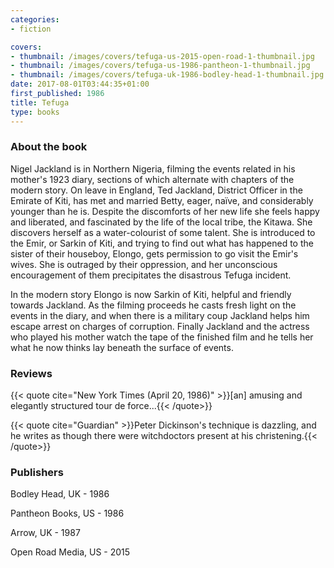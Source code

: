 ```yaml
---
categories:
- fiction

covers:
- thumbnail: /images/covers/tefuga-us-2015-open-road-1-thumbnail.jpg
- thumbnail: /images/covers/tefuga-us-1986-pantheon-1-thumbnail.jpg
- thumbnail: /images/covers/tefuga-uk-1986-bodley-head-1-thumbnail.jpg
date: 2017-08-01T03:44:35+01:00
first_published: 1986
title: Tefuga
type: books
---
```

### About the book
Nigel Jackland is in Northern Nigeria, filming the events related in his mother's 1923 diary, sections of which alternate with chapters of the modern story. On leave in England, Ted Jackland, District Officer in the Emirate of Kiti, has met and married Betty, eager, naïve, and considerably younger than he is. Despite the discomforts of her new life she feels happy and liberated, and fascinated by the life of the local tribe, the Kitawa. She discovers herself as a water-colourist of some talent. She is introduced to the Emir, or Sarkin of Kiti, and trying to find out what has happened to the sister of their houseboy, Elongo, gets permission to go visit the Emir's wives. She is outraged by their oppression, and her unconscious encouragement of them precipitates the disastrous Tefuga incident.

In the modern story Elongo is now Sarkin of Kiti, helpful and friendly towards Jackland. As the filming proceeds he casts fresh light on the events in the diary, and when there is a military coup Jackland helps him escape arrest on charges of corruption. Finally Jackland and the actress who played his mother watch the tape of the finished film and he tells her what he now thinks lay beneath the surface of events.
### Reviews

{{< quote cite="New York Times (April 20, 1986)" >}}[an] amusing and elegantly structured tour de force...{{< /quote>}}

{{< quote cite="Guardian" >}}Peter Dickinson's technique is dazzling, and he writes as though there were witchdoctors present at his christening.{{< /quote>}}

### Publishers

Bodley Head, UK - 1986

Pantheon Books, US - 1986

Arrow, UK - 1987

Open Road Media, US - 2015
